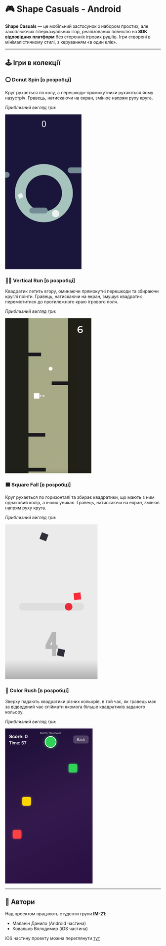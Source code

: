 
# 🎮 Shape Casuals - Android

**Shape Casuals** — це мобільний застосунок з набором простих, але захоплюючих гіперказуальних ігор, реалізованих повністю на **SDK відповідних платформ** без сторонніх ігрових рушіїв. Ігри створені в мінімалістичному стилі, з керуванням «в один клік».

---

## 🕹 Ігри в колекції

### ⭕️ Donut Spin **[в розробці]**

Круг рухається по колу, а перешкоди-прямокутники рухаються йому назустріч. Гравець, натискаючи на екран, змінює напрям руху круга.

*Приблизний вигляд гри:*

<img src="./img/01.png" height="500"/>

### 🧗‍♂️ Vertical Run **[в розробці]**

Квадратик летить вгору, оминаючи прямокутні перешкоди та збираючи круглі поінти. Гравець, натискаючи на екран, змушує квадратик переміститися до протилежного краю ігрового поля.

*Приблизний вигляд гри:*

<img src="./img/02.png" height="500"/>

### 🟦 Square Fall **[в розробці]**

Круг рухається по горизонталі та збирає квадратики, що мають з ним однаковий колір, а інших уникає. Гравець, натискаючи на екран, змінює напрям руху круга.

*Приблизний вигляд гри:*

<img src="./img/03.png" height="500"/>

### 🎨 Color Rush **[в розробці]**

Зверху падають квадратики різних кольорів, в той час, як гравець має за відведений час спіймати якомога більше квадратиків заданого кольору.

*Приблизний вигляд гри:*

<img src="./img/04.png" height="500"/>

---

## 👥 Автори

Над проектом працюють студенти групи **ІМ-21**:

- Маланін Данило (Android частина)
- Ковальов Володимир (iOS частина)

iOS частину проекту можна переглянути [тут](https://github.com/vladimirkoff/ShapeCasuals)
